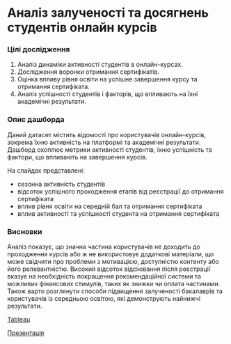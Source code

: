 # Аналіз залученості та досягнень студентів онлайн курсів

### Цілі дослідження
1. Аналіз динаміки активності студентів в онлайн-курсах.
2. Дослідження воронки отримання сертифікатів.
3. Оцінка впливу рівня освіти на успішне завершення курсу та отримання сертифіката.
4. Аналіз успішності студентів і факторів, що впливають на їхні академічні результати.

### Опис дашборда
Даний датасет містить відомості про користувачів онлайн-курсів, зокрема їхню активність на
платформі та академічні результати. Дашборд охоплює метрики активності студентів, їхню
успішність та фактори, що впливають на завершення курсів.

На слайдах представлені:
- сезонна активність студентів
- відсоток успішного проходження етапів від реєстрації до отримання сертифіката
- вплив рівня освіти на середній бал та отримання сертифіката
- вплив активності та успішності студента на отримання сертифіката

### Висновки
Аналіз показує, що значна частина користувачів не доходить до проходження курсів або ж не
використовує додаткові матеріали, що може свідчити про проблеми з мотивацією, доступністю
контенту або його релевантністю. Високий відсоток відсіювання після реєстрації вказує на
необхідність покращення рекомендаційної системи та можливих фінансових стимулів, таких як
знижки чи оплата частинами. Також варто розглянути способи підвищення залученості бакалаврів
та користувачів із середньою освітою, які демонструють найнижчі результати.


[Tableau](https://public.tableau.com/app/profile/dmitriy1152/viz/online_courses_17392063488960/Dashboard1?publish=yes "Перейти на Tableau Public")

[Презентація](https://github.com/dkolesov95/tableau/blob/main/online_courses/%D0%90%D0%BD%D0%B0%D0%BB%D1%96%D0%B7%20%D0%B7%D0%B0%D0%BB%D1%83%D1%87%D0%B5%D0%BD%D0%BE%D1%81%D1%82%D1%96%20%D1%82%D0%B0%20%D0%B4%D0%BE%D1%81%D1%8F%D0%B3%D0%BD%D0%B5%D0%BD%D1%8C%20%D1%81%D1%82%D1%83%D0%B4%D0%B5%D0%BD%D1%82%D1%96%D0%B2%20%D0%BE%D0%BD%D0%BB%D0%B0%D0%B9%D0%BD%20%D0%BA%D1%83%D1%80%D1%81%D1%96%D0%B2.pdf "Презентація")